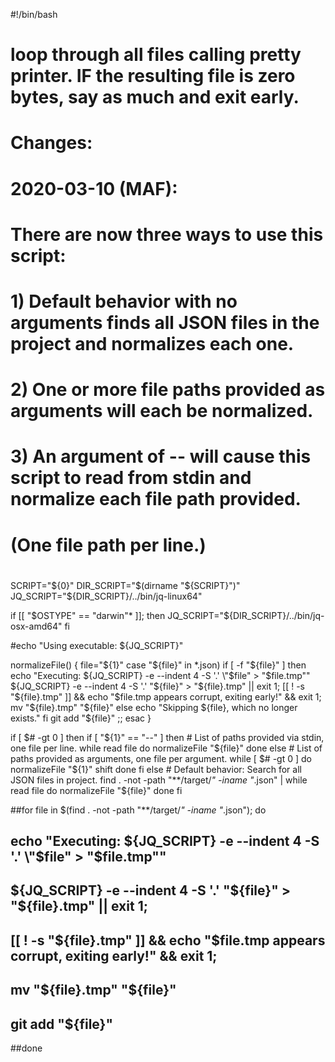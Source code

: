 #!/bin/bash
# loop through all files calling pretty printer. IF the resulting file is zero bytes, say as much and exit early.
#
#
# Changes:
# 2020-03-10 (MAF):
#   There are now three ways to use this script:
#
#   1) Default behavior with no arguments finds all JSON files in the project and normalizes each one.
#
#   2) One or more file paths provided as arguments will each be normalized.
#
#   3) An argument of -- will cause this script to read from stdin and normalize each file path provided.
#      (One file path per line.)
#
SCRIPT="${0}"
DIR_SCRIPT="$(dirname "${SCRIPT}")"
JQ_SCRIPT="${DIR_SCRIPT}/../bin/jq-linux64"

if [[ "$OSTYPE" == "darwin"* ]]; then
    JQ_SCRIPT="${DIR_SCRIPT}/../bin/jq-osx-amd64"
fi

#echo "Using executable: ${JQ_SCRIPT}"

normalizeFile() {
    file="${1}"
    case "${file}" in *.json)
        if [ -f "${file}" ]
        then
          echo "Executing: ${JQ_SCRIPT} -e --indent 4 -S '.' \"$file\" > \"$file.tmp\""
          ${JQ_SCRIPT} -e --indent 4 -S '.' "${file}" > "${file}.tmp" || exit 1;
          [[ ! -s "${file}.tmp" ]] && echo "$file.tmp appears corrupt, exiting early!" && exit 1;
          mv "${file}.tmp" "${file}"
        else
          echo "Skipping ${file}, which no longer exists."
        fi
        git add "${file}"
        ;;
    esac
}

if [ $# -gt 0 ]
then
    if [ "${1}" == "--" ]
    then
        # List of paths provided via stdin, one file per line.
        while read file
        do
            normalizeFile "${file}"
        done
    else
        # List of paths provided as arguments, one file per argument.
        while [ $# -gt 0 ]
        do
            normalizeFile "${1}"
            shift
        done
    fi
else
    # Default behavior: Search for all JSON files in project.
    find . -not -path "**/target/*" -iname "*.json" | while read file
    do
        normalizeFile "${file}"
    done
fi

##for file in $(find . -not -path "**/target/*" -iname "*.json"); do
##    echo "Executing: ${JQ_SCRIPT} -e --indent 4 -S '.' \"$file\" > \"$file.tmp\""
##    ${JQ_SCRIPT} -e --indent 4 -S '.' "${file}" > "${file}.tmp" || exit 1;
##    [[ ! -s "${file}.tmp" ]] && echo "$file.tmp appears corrupt, exiting early!" && exit 1;
##    mv "${file}.tmp" "${file}"
##    git add "${file}"
##done
